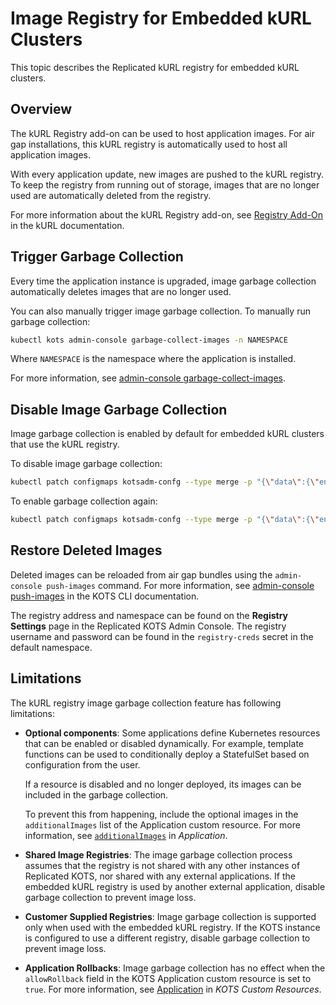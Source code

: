 # Image Registry for Embedded kURL Clusters

This topic describes the Replicated kURL registry for embedded kURL clusters.

## Overview

The kURL Registry add-on can be used to host application images. For air gap installations, this kURL registry is automatically used to host all application images.

With every application update, new images are pushed to the kURL registry.
To keep the registry from running out of storage, images that are no longer used are automatically deleted from the registry.

For more information about the kURL Registry add-on, see [Registry Add-On](https://kurl.sh/docs/add-ons/registry) in the kURL documentation.

## Trigger Garbage Collection

Every time the application instance is upgraded, image garbage collection automatically deletes images that are no longer used.

You can also manually trigger image garbage collection. To manually run garbage collection:

```bash
kubectl kots admin-console garbage-collect-images -n NAMESPACE
```
Where `NAMESPACE` is the namespace where the application is installed.

For more information, see [admin-console garbage-collect-images](/reference/kots-cli-admin-console-garbage-collect-images/).

## Disable Image Garbage Collection

Image garbage collection is enabled by default for embedded kURL clusters that use the kURL registry.

To disable image garbage collection:

```bash
kubectl patch configmaps kotsadm-confg --type merge -p "{\"data\":{\"enable-image-deletion\":\"false\"}}"
```

To enable garbage collection again:
```bash
kubectl patch configmaps kotsadm-confg --type merge -p "{\"data\":{\"enable-image-deletion\":\"true\"}}"
```

## Restore Deleted Images

Deleted images can be reloaded from air gap bundles using the `admin-console push-images` command. For more information, see [admin-console push-images](/reference/kots-cli-admin-console-push-images/) in the KOTS CLI documentation.

The registry address and namespace can be found on the **Registry Settings** page in the Replicated KOTS Admin Console.
The registry username and password can be found in the `registry-creds` secret in the default namespace.

## Limitations

The kURL registry image garbage collection feature has following limitations:

* **Optional components**: Some applications define Kubernetes resources that can be enabled or disabled dynamically. For example, template functions can be used to conditionally deploy a StatefulSet based on configuration from the user.

   If a resource is disabled and no longer deployed, its images can be included in the garbage collection.

   To prevent this from happening, include the optional images in the `additionalImages` list of the Application custom resource. For more information, see [`additionalImages`](/reference/custom-resource-application#additionalimages) in _Application_.

* **Shared Image Registries**: The image garbage collection process assumes that the registry is not shared with any other instances of Replicated KOTS, nor shared with any external applications. If the embedded kURL registry is used by another external application, disable garbage collection to prevent image loss.

* **Customer Supplied Registries**: Image garbage collection is supported only when used with the embedded kURL registry. If the KOTS instance is configured to use a different registry, disable garbage collection to prevent image loss.

* **Application Rollbacks**: Image garbage collection has no effect when the `allowRollback` field in the KOTS Application custom resource is set to `true`. For more information, see [Application](/reference/custom-resource-application) in _KOTS Custom Resources_.
